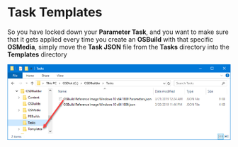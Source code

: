 # Task Templates

So you have locked down your **Parameter Task**, and you want to make sure that it gets applied every time you create an **OSBuild** with that specific **OSMedia**, simply move the **Task JSON** file from the **Tasks** directory into the **Templates** directory

![](../../../../.gitbook/assets/image%20%28112%29.png)



